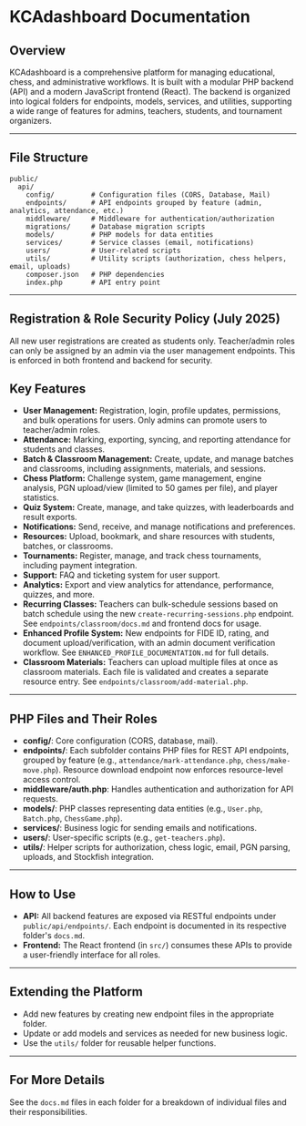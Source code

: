 # KCAdashboard Documentation

## Overview

KCAdashboard is a comprehensive platform for managing educational, chess, and administrative workflows. It is built with a modular PHP backend (API) and a modern JavaScript frontend (React). The backend is organized into logical folders for endpoints, models, services, and utilities, supporting a wide range of features for admins, teachers, students, and tournament organizers.

---

## File Structure

```
public/
  api/
    config/         # Configuration files (CORS, Database, Mail)
    endpoints/      # API endpoints grouped by feature (admin, analytics, attendance, etc.)
    middleware/     # Middleware for authentication/authorization
    migrations/     # Database migration scripts
    models/         # PHP models for data entities
    services/       # Service classes (email, notifications)
    users/          # User-related scripts
    utils/          # Utility scripts (authorization, chess helpers, email, uploads)
    composer.json   # PHP dependencies
    index.php       # API entry point
```

---


## Registration & Role Security Policy (July 2025)
All new user registrations are created as students only. Teacher/admin roles can only be assigned by an admin via the user management endpoints. This is enforced in both frontend and backend for security.

## Key Features

- **User Management:** Registration, login, profile updates, permissions, and bulk operations for users. Only admins can promote users to teacher/admin roles.
- **Attendance:** Marking, exporting, syncing, and reporting attendance for students and classes.
- **Batch & Classroom Management:** Create, update, and manage batches and classrooms, including assignments, materials, and sessions.
- **Chess Platform:** Challenge system, game management, engine analysis, PGN upload/view (limited to 50 games per file), and player statistics.
- **Quiz System:** Create, manage, and take quizzes, with leaderboards and result exports.
- **Notifications:** Send, receive, and manage notifications and preferences.
- **Resources:** Upload, bookmark, and share resources with students, batches, or classrooms.
- **Tournaments:** Register, manage, and track chess tournaments, including payment integration.
- **Support:** FAQ and ticketing system for user support.
- **Analytics:** Export and view analytics for attendance, performance, quizzes, and more.
- **Recurring Classes:** Teachers can bulk-schedule sessions based on batch schedule using the new `create-recurring-sessions.php` endpoint. See `endpoints/classroom/docs.md` and frontend docs for usage.
- **Enhanced Profile System:** New endpoints for FIDE ID, rating, and document upload/verification, with an admin document verification workflow. See `ENHANCED_PROFILE_DOCUMENTATION.md` for full details.
- **Classroom Materials:** Teachers can upload multiple files at once as classroom materials. Each file is validated and creates a separate resource entry. See `endpoints/classroom/add-material.php`.

---

## PHP Files and Their Roles

- **config/**: Core configuration (CORS, database, mail).
- **endpoints/**: Each subfolder contains PHP files for REST API endpoints, grouped by feature (e.g., `attendance/mark-attendance.php`, `chess/make-move.php`). Resource download endpoint now enforces resource-level access control.
- **middleware/auth.php**: Handles authentication and authorization for API requests.
- **models/**: PHP classes representing data entities (e.g., `User.php`, `Batch.php`, `ChessGame.php`).
- **services/**: Business logic for sending emails and notifications.
- **users/**: User-specific scripts (e.g., `get-teachers.php`).
- **utils/**: Helper scripts for authorization, chess logic, email, PGN parsing, uploads, and Stockfish integration.

---

## How to Use

- **API:** All backend features are exposed via RESTful endpoints under `public/api/endpoints/`. Each endpoint is documented in its respective folder's `docs.md`.
- **Frontend:** The React frontend (in `src/`) consumes these APIs to provide a user-friendly interface for all roles.

---

## Extending the Platform

- Add new features by creating new endpoint files in the appropriate folder.
- Update or add models and services as needed for new business logic.
- Use the `utils/` folder for reusable helper functions.

---

## For More Details

See the `docs.md` files in each folder for a breakdown of individual files and their responsibilities.
